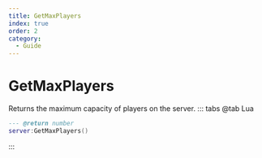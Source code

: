 ```yaml
---
title: GetMaxPlayers
index: true
order: 2
category:
  - Guide
---
```


# GetMaxPlayers
Returns the maximum capacity of players on the server.
::: tabs
@tab Lua
```lua
--- @return number
server:GetMaxPlayers()
```

:::